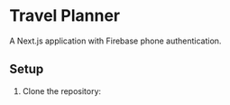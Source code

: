 # Travel Planner

A Next.js application with Firebase phone authentication.

## Setup

1. Clone the repository: 